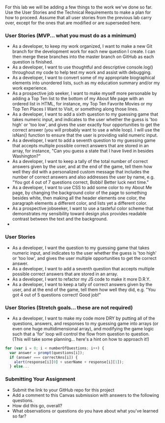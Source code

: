 For this lab we will be adding a few things to the work we've done so far. Use the User Stories and the Technical Requirements to make a plan for how to proceed. Assume that all user stories from the previous lab carry over, except for the ones that are modified or are superseded here.

### User Stories (MVP... what you must do as a minimum)

- As a developer, to keep my work organized, I want to make a new Git branch for the development work for each new question I create. I can then merge these branches into the master branch on GitHub as each question is finished.
- As a developer, I want to use thoughtful and descriptive console.log() throughout my code to help test my work and assist with debugging.
- As a developer, I want to convert some of my appropriate biographical elements into unordered lists, such as my education summary and/or my work experience.
- As a prospective job seeker, I want to make myself more personable by adding a Top Ten list to the bottom of my About Me page with an ordered list in HTML, for instance, my Top Ten Favorite Movies or my Top Ten Places I Want to Visit, or something along those lines.
- As a developer, I want to add a sixth question to my guessing game that takes numeric input, and indicates to the user whether the guess is 'too high' or 'too low', and gives the user exactly four opportunities to get the correct answer (you will probably want to use a while loop). I will use the isNan() function to ensure that the user is providing valid numeric input.
- As a developer, I want to add a seventh question to my guessing game that accepts multiple possible correct answers that are stored in an array, for instance, "Can you guess a state that I have lived in besides Washington?"
- As a developer, I want to keep a tally of the total number of correct answers given by the user, and at the end of the game, tell them how well they did with a personalized custom message that includes the number of correct answers and also addresses the user by name, e.g. "You got 4 out of 7 questions correct, Bobbi! Better luck next time."
- As a developer, I want to use CSS to add some color to my About Me page, by changing the background color of the page to something besides white, then making all the header elements one color, the paragraph elements a different color, and lists yet a different color.
- As a prospective jobseeker, I want to use a tasteful color scheme that demonstrates my sensibility toward design plus provides readable contrast between the text and the background.
- 
### User Stories

- As a developer, I want the question to my guessing game that takes numeric input, and indicates to the user whether the guess is 'too high' or 'too low', and gives the user multiple opportunities to get the correct answer.
- As a developer, I want to add a seventh question that accepts multiple possible correct answers that are stored in an array.
- As a developer, I want to refactor my JS code to make it more D.R.Y.
- As a developer, I want to keep a tally of correct answers given by the user, and at the end of the game, tell them how well they did, e.g. "You got 4 out of 5 questions correct! Good job!"

### User Stories (Stretch goals... these are not required)

- As a developer, I want to make my code more DRY by putting all of the questions, answers, and responses to my guessing game into arrays (or even one huge multidimensional array), and modifying the game logic such that a 'for' loop will control the flow from question to question. (This will take some planning... here's a hint on how to approach it!)
```javascript
for (var i = 0; i < numberOfQuestions; i++) {
  var answer = prompt(questions[i]);
  if (answer === correctAns[i]) {
    alert(response[i][0] + userName + response[i][1]);
  } else...
```

### Submitting Your Assignment

- Submit the link to your GitHub repo for this project
- Add a comment to this Canvas submission with answers to the following questions.
- How did this go, overall?
- What observations or questions do you have about what you've learned so far?
